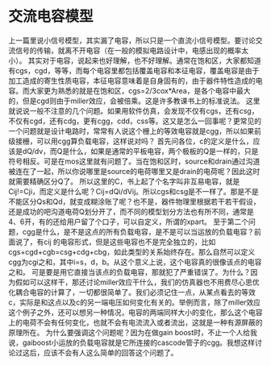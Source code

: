 # 交流电容模型
上一篇里说小信号模型，其实漏了电容，所以只是一个直流小信号模型。要讨论交流信号的传输，就离不开电容（在一般的模拟电路设计中，电感出现的概率太小）。
其实对于电容，说起来也好理解，也不好理解。通常在饱和区，大家都知道有cgs，cgd，等等，而每个电容里都包括覆盖电容和本征电容，覆盖电容是由于加工造成的寄生性质电容，本征电容意味着是自身固有的，由于器件特性造成的电容。而大家更为熟悉的就是在饱和区，cgs=2/3cox*Area，是各个电容中最大的，但是cgd则由于miller效应，会被倍乘。这是许多教课书上的标准说法。
这里就说说一般不注意的几个问题。如果用软件仿真，会发现不仅有cgs，还有csg，不仅有cgd，还有cdg，更有cgg，cdd，css等。这又是怎么一回事呢？更常见的一个问题就是设计电路时，常常有人说这个栅上的等效电容就是cgg，所以如果前级接栅，可以用cgg算负载电容，这样说对吗？
首先问各位，c的定义是什么，应该是dQ/dv，而Q是什么，如果是通常的平板电容，两个极板的Q是一样的，只是符号相反。可是在mos这里就有问题了。当在饱和区时，source和drain通过沟道被连在了一起，所以你说哪里是source的电荷哪里又是drain的电荷呢？因此这时就需要精确区分Q了。
所以这里的C，书上起了个名字叫非互易电容，就是Cij!=Cji，而定义是什么呢？Cij=dQi/dVij。所以cgs和csg是不一样了。那是不是不能区分Qs和Qd，就变成糊涂账了呢？也不是，器件物理里根据若干若干假设，还是成功的吧沟道电荷Q划分开了，而不同的模型划分方法也有所不同，通常是4、6开，有的还给用户留了个口子，可以自定义，所谓的xpart。
至于第二个问题，cgg是什么，是不是这点的所有负载电容，是不是可以当运放的负载电容？前面说了，有cij 的电容形式，但是这些电容也不是完全独立的，比如cgs+cgd+cgb=csg+cdg+cbg，如此类型的关系始终存在。那么自然可以定义cgg为cgi之和，其中i=s，d，b。从这个意义上说，这个电容真的很像该点的电容之和。
可是要是用它直接当该点的负载电容，那就犯了严重错误了。为什么？因为假如可以这样干，那还讨论miller效应干什么，我们的仿真器也不用费尽心思优化耦合电容的计算了，一切都很简单了。我们必须记住一点，从某点看去的等效c，实际是和这点以及c的另一端电压如何变化有关的。举例而言，除了miller效应这个例子之外，还可以想另一种情况，电容的两端同样大小的变化，那么这个电容上的电荷不会有任何变化，也就不会有电流流入或者流出，这就是一种有源屏蔽的原理所在。
为什么要强调这个问题呢？因为在做gain boost时，不止一个人给我说，gaiboost小运放的负载电容就是它所连接的cascode管子的cgg。我想这样讨论过这后，应该不会有人这么简单的回答这个问题了。 

